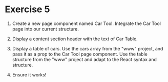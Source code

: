 # Exercise 5

1. Create a new page component named Car Tool. Integrate the Car Tool page into our current structure.

2. Display a content section header with the text of Car Table.

3. Display a table of cars. Use the cars array from the "www" project, and pass it as a prop to the Car Tool page component. Use the table structure from the "www" project and adapt to the React syntax and structure.

4. Ensure it works!